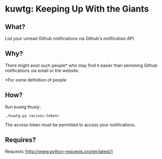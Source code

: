 kuwtg: Keeping Up With the Giants
=================================

What?
----

List your unread Github notifications via Github's notification API.

Why?
----

There might exist such people* who may find it easier than skimming Github notifications via email or the website.

*For some definition of people

How?
----

Run kuwtg thusly:

    ./kuwtg.py <access-token>

The access token must be permitted to access your notifications.

Requires?
---------

Requests [http://www.python-requests.org/en/latest/]
